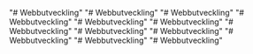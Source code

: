 "# Webbutveckling" 
"# Webbutveckling" 
"# Webbutveckling" 
"# Webbutveckling" 
"# Webbutveckling" 
"# Webbutveckling" 
"# Webbutveckling" 
"# Webbutveckling" 
"# Webbutveckling" 
"# Webbutveckling" 
"# Webbutveckling" 
"# Webbutveckling" 
